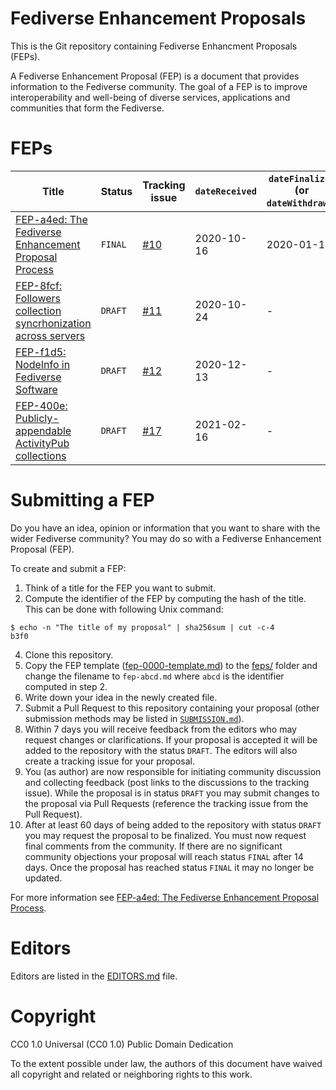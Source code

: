 # Fediverse Enhancement Proposals

This is the Git repository containing Fediverse Enhancment Proposals (FEPs).

A Fediverse Enhancement Proposal (FEP) is a document that provides information to the Fediverse community. The goal of a FEP is to improve interoperability and well-being of diverse services, applications and communities that form the Fediverse.

# FEPs

<!-- TODO: This table is not CommonMark (as specified by FEP-a4ed) and requires maintenance. It should be replaced by a dynamically created table. -->

| Title                                                                               | Status  | Tracking issue                                                                              | `dateReceived` | `dateFinalized` (or `dateWithdrawn`) |
| ---                                                                                 | ---     | -----                                                                                       | -------        | ------                               |
| [FEP-a4ed: The Fediverse Enhancement Proposal Process](./feps/fep-a4ed.md)          | `FINAL` | [#10](https://git.activitypub.dev/ActivityPubDev/Fediverse-Enhancement-Proposals/issues/10) | 2020-10-16     | 2020-01-18                           |
| [FEP-8fcf: Followers collection syncrhonization across servers](./feps/fep-8fcf.md) | `DRAFT` | [#11](https://git.activitypub.dev/ActivityPubDev/Fediverse-Enhancement-Proposals/issues/11) | 2020-10-24     | -                                    |
| [FEP-f1d5: NodeInfo in Fediverse Software](./feps/fep-f1d5.md)                      | `DRAFT` | [#12](https://git.activitypub.dev/ActivityPubDev/Fediverse-Enhancement-Proposals/issues/12) | 2020-12-13     | -                                    |
| [FEP-400e: Publicly-appendable ActivityPub collections](./feps/fep-400e.md)         | `DRAFT` | [#17](https://git.activitypub.dev/ActivityPubDev/Fediverse-Enhancement-Proposals/issues/17) | 2021-02-16     | -                                    |

# Submitting a FEP

Do you have an idea, opinion or information that you want to share with the wider Fediverse community? You may do so with a Fediverse Enhancement Proposal (FEP).

To create and submit a FEP:

1. Think of a title for the FEP you want to submit.
2. Compute the identifier of the FEP by computing the hash of the title. This can be done with following Unix command:
```
$ echo -n "The title of my proposal" | sha256sum | cut -c-4
b3f0
```
4. Clone this repository.
3. Copy the FEP template ([fep-0000-template.md](./fep-0000-template.md)) to the [feps/](feps/) folder and change the filename to `fep-abcd.md` where `abcd` is the identifier computed in step 2.
4. Write down your idea in the newly created file.
5. Submit a Pull Request to this repository containing your proposal (other submission methods may be listed in [`SUBMISSION.md`](./SUBMISSION.md)).
6. Within 7 days you will receive feedback from the editors who may request changes or clarifications. If your proposal is accepted it will be added to the repository with the status `DRAFT`. The editors will also create a tracking issue for your proposal.
7. You (as author) are now responsible for initiating community discussion and collecting feedback (post links to the discussions to the tracking issue). While the proposal is in status `DRAFT` you may submit changes to the proposal via Pull Requests (reference the tracking issue from the Pull Request).
8. After at least 60 days of being added to the repository with status `DRAFT` you may request the proposal to be finalized. You must now request final comments from the community. If there are no significant community objections your proposal will reach status `FINAL` after 14 days. Once the proposal has reached status `FINAL` it may no longer be updated.

For more information see [FEP-a4ed: The Fediverse Enhancement Proposal Process](./feps/fep-a4ed.md).

# Editors

Editors are listed in the [EDITORS.md](EDITORS.md) file.

# Copyright

CC0 1.0 Universal (CC0 1.0) Public Domain Dedication 

To the extent possible under law, the authors of this document have waived all copyright and related or neighboring rights to this work.
